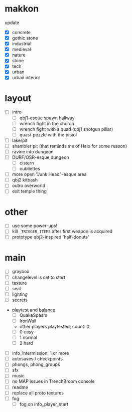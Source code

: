 # makkon

update

- [x] concrete
- [x] gothic stone
- [x] industrial
- [x] medieval
- [x] nature
- [x] stone
- [x] tech
- [x] urban
- [x] urban interior

# layout

- [ ] intro
  - [ ] qbj1-esque spawn hallway
  - [ ] wrench fight in the church
  - [ ] wrench fight with a quad (qbj1 shotgun pillar)
  - [ ] quasi-puzzle with the pistol
- [ ] lake/pit
- [ ] shambler pit (that reminds me of Halo for some reason)
- [ ] ravine into dungeon
- [ ] DURF/OSR-esque dungeon
  - [ ] cistern
  - [ ] oubliettes
- [ ] more open "Junk Head"-esque area
- [ ] qbj2 kitbash
- [ ] outro overworld
- [ ] exit temple thing

# other

- [ ] use some power-ups!
- [ ] kill `_TRIGGER_ITEMS` after first weapon is acquired
- [ ] prototype qbj2-inspired 'half-donuts'

# main

- [ ] graybox
- [ ] changelevel is set to start
- [ ] texture
- [ ] seal
- [ ] lighting
- [ ] secrets
- playtest and balance
  - [ ] QuakeSpasm
  - [ ] IronWail
  - other players playtested; count: 0
  - [ ] 0 easy
  - [ ] 1 normal
  - [ ] 2 hard
- [ ] info_intermission, 1 or more
- [ ] autosaves / checkpoints
- [ ] phongs, phong_groups
- [ ] sfx
- [ ] music
- [ ] no MAP issues in TrenchBroom console
- [ ] readme
- [ ] replace all proto textures
- [ ] fog
  - [ ] fog on info_player_start
